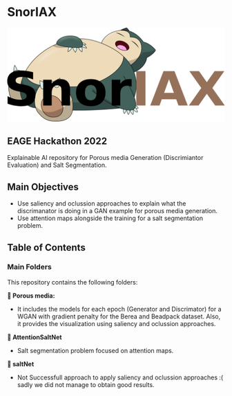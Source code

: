 # SnorIAX

![SnorIAX](https://github.com/EAGE-Annual-Hackathon/SnorIAX/blob/main/logo.png)

## EAGE Hackathon 2022
Explainable AI repository for Porous media Generation (Discrimiantor Evaluation) and Salt Segmentation. 



## Main Objectives
- Use saliency and oclussion approaches to explain what the discrimanator is doing in a GAN example for porous media generation. 
- Use attention maps alongside the training for a salt segmentation problem. 

## Table of Contents
### Main Folders
This repository contains the following folders: 

**:open_file_folder:  Porous media:** 
  - It includes the models for each epoch (Generator and Discrimator) for a WGAN with gradient penalty for the Berea and Beadpack dataset. Also, it provides the visualization using saliency and oclussion approaches.
  
**:open_file_folder: AttentionSaltNet**
  - Salt segmentation problem focused on attention maps. 


**:open_file_folder: saltNet**
  - Not Successfull approach to apply saliency and oclussion approaches  :( sadly we did not manage to obtain good results. 
